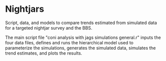 # Nightjars
Script, data, and models to compare trends estimated from simulated data for a targeted nightjar survey and the BBS.

The main script file "coni analysis with jags simulations general.r" inputs the four data files, defines and runs the hierarchical model used to parameterize the simulations, generates the simulated data, simulates the trend estimates, and plots the results.
